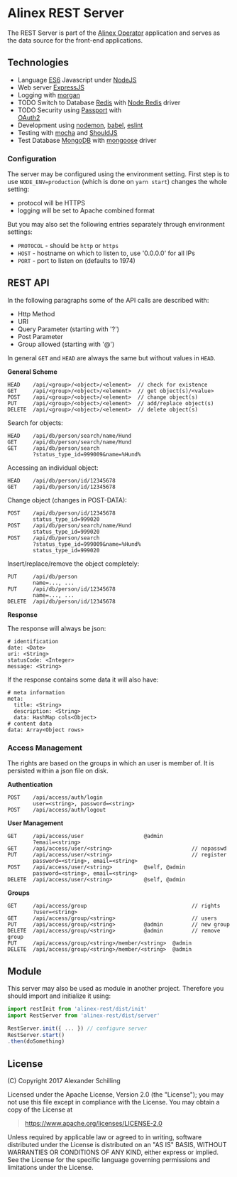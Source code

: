 # Alinex REST Server

The REST Server is part of the [Alinex Operator](https://alinex.gitbook.io/operator)
application and serves as the data source for the front-end applications.


## Technologies

- Language [ES6](http://es6-features.org/#Constants) Javascript under [NodeJS](https://nodejs.org/en/)
- Web server [ExpressJS](http://expressjs.com/)
- Logging with [morgan](https://github.com/expressjs/morgan)
- TODO Switch to Database [Redis](https://redis.io/) with [Node Redis](http://redis.js.org/) driver
- TODO Security using [Passport](http://passportjs.org/) with  
  [OAuth2](https://aaronparecki.com/oauth-2-simplified/)
- Development using [nodemon](https://github.com/remy/nodemon),
  [babel](https://babeljs.io/), [eslint](http://eslint.org/)
- Testing with [mocha](https://mochajs.org/) and [ShouldJS](https://shouldjs.github.io/)
- Test Database [MongoDB](https://www.mongodb.com) with [mongoose](http://mongoosejs.com/) driver


### Configuration

The server may be configured using the environment setting. First step is to use
`NODE_ENV=production` (which is done on `yarn start`) changes the whole setting:
- protocol will be HTTPS
- logging will be set to Apache combined format

But you may also set the following entries separately through environment settings:
- `PROTOCOL` - should be `http` or `https`
- `HOST` - hostname on which to listen to, use '0.0.0.0' for all IPs
- `PORT` - port to listen on (defaults to 1974)


## REST API

In the following paragraphs some of the API calls are described with:
- Http Method
- URI
- Query Parameter (starting with '?')
- Post Parameter
- Group allowed (starting with '@')

In general `GET` and `HEAD` are always the same but without values in `HEAD`.

__General Scheme__

    HEAD    /api/<group>/<object>/<element>  // check for existence
    GET     /api/<group>/<object>/<element>  // get object(s)/<value>
    POST    /api/<group>/<object>/<element>  // change object(s)
    PUT     /api/<group>/<object>/<element>  // add/replace object(s)
    DELETE  /api/<group>/<object>/<element>  // delete object(s)


Search for objects:

    HEAD    /api/db/person/search/name/Hund
    GET     /api/db/person/search/name/Hund
    GET     /api/db/person/search
            ?status_type_id=999009&name=%Hund%

Accessing an individual object:

    HEAD    /api/db/person/id/12345678
    GET     /api/db/person/id/12345678

Change object (changes in POST-DATA):

    POST    /api/db/person/id/12345678
            status_type_id=999020
    POST    /api/db/person/search/name/Hund
            status_type_id=999020
    POST    /api/db/person/search
            ?status_type_id=999009&name=%Hund%
            status_type_id=999020

Insert/replace/remove the object completely:

    PUT     /api/db/person
            name=..., ...
    PUT     /api/db/person/id/12345678
            name=..., ...
    DELETE  /api/db/person/id/12345678

__Response__

The response will always be json:

    # identification
    date: <Date>
    uri: <String>
    statusCode: <Integer>
    message: <String>

If the response contains some data it will also have:

    # meta information
    meta:
      title: <String>
      description: <String>
      data: HashMap cols<Object>
    # content data
    data: Array<Object rows>

### Access Management

The rights are based on the groups in which an user is member of. It is persisted
within a json file on disk.

__Authentication__

    POST    /api/access/auth/login
            user=<string>, password=<string>
    POST    /api/access/auth/logout

__User Management__

    GET     /api/access/user                   @admin
            ?email=<string>
    GET     /api/access/user/<string>                         // nopasswd
    PUT     /api/access/user/<string>                         // register
            password=<string>, email=<string>
    POST    /api/access/user/<string>          @self, @admin
            password=<string>, email=<string>
    DELETE  /api/access/user/<string>          @self, @admin

__Groups__

    GET     /api/access/group                                 // rights  
            ?user=<string>
    GET     /api/access/group/<string>                        // users          
    PUT     /api/access/group/<string>         @admin         // new group
    DELETE  /api/access/group/<string>         @admin         // remove group
    PUT     /api/access/group/<string>/member/<string>  @admin
    DELETE  /api/access/group/<string>/member/<string>  @admin


## Module

This server may also be used as module in another project. Therefore you should import
and initialize it using:

``` javascript
import restInit from 'alinex-rest/dist/init'
import RestServer from 'alinex-rest/dist/server'

RestServer.init({ ... }) // configure server
RestServer.start()
.then(doSomething)
```


## License

(C) Copyright 2017 Alexander Schilling

Licensed under the Apache License, Version 2.0 (the "License");
you may not use this file except in compliance with the License.
You may obtain a copy of the License at

>  <https://www.apache.org/licenses/LICENSE-2.0>

Unless required by applicable law or agreed to in writing, software
distributed under the License is distributed on an "AS IS" BASIS,
WITHOUT WARRANTIES OR CONDITIONS OF ANY KIND, either express or implied.
See the License for the specific language governing permissions and
limitations under the License.
